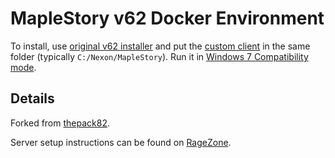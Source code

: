 # MapleStory v62 Docker Environment

To install, use [original v62 installer](https://kimbershy.stackstorage.com/s/alVFBzaqYoetcxH) and put the [custom client](https://drive.google.com/open?id=1oWxWOxg2Nn1I1SOQtiISvpspde3DsOjG) in the same folder (typically `C:/Nexon/MapleStory`). Run it in [Windows 7 Compatibility mode](https://www.computerhope.com/issues/ch001894.htm).

## Details

Forked from [thepack82](https://github.com/thepack82/thepack_82_docker).

Server setup instructions can be found on [RageZone](http://forum.ragezone.com/f427/v62-docker-1150928/).
